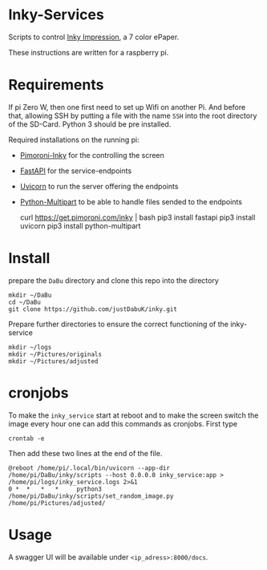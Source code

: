 # Inky-Services
Scripts to control [Inky Impression](https://shop.pimoroni.com/products/inky-impression), a 7 color ePaper.

These instructions are written for a raspberry pi.

# Requirements
If pi Zero W, then one first need to set up Wifi on another Pi.
And before that, allowing SSH by putting a file with the name `SSH` into the root directory of the SD-Card.
Python 3 should be pre installed.

Required installations on the running pi: 
- [Pimoroni-Inky](https://github.com/pimoroni/inky) for the controlling the screen
- [FastAPI](https://fastapi.tiangolo.com/) for the service-endpoints
- [Uvicorn](https://www.uvicorn.org/) to run the server offering the endpoints
- [Python-Multipart](https://pypi.org/project/python-multipart/) to be able to handle files sended to the endpoints


    curl https://get.pimoroni.com/inky | bash
    pip3 install fastapi
    pip3 install uvicorn
    pip3 install python-multipart

# Install
prepare the `DaBu` directory and clone this repo into the directory

    mkdir ~/DaBu
    cd ~/DaBu
    git clone https://github.com/justDabuK/inky.git

Prepare further directories to ensure the correct functioning of the inky-service

    mkdir ~/logs
    mkdir ~/Pictures/originals
    mkdir ~/Pictures/adjusted

# cronjobs
To make the `inky_service` start at reboot and to make the screen switch the image every hour one can add this commands as cronjobs. First type

    crontab -e

Then add these two lines at the end of the file.

    @reboot /home/pi/.local/bin/uvicorn --app-dir /home/pi/DaBu/inky/scripts --host 0.0.0.0 inky_service:app > /home/pi/logs/inky_service.logs 2>&1
    0 *  *   *   *     python3 /home/pi/DaBu/inky/scripts/set_random_image.py /home/pi/Pictures/adjusted/

# Usage
A swagger UI will be available under `<ip_adress>:8000/docs`.
